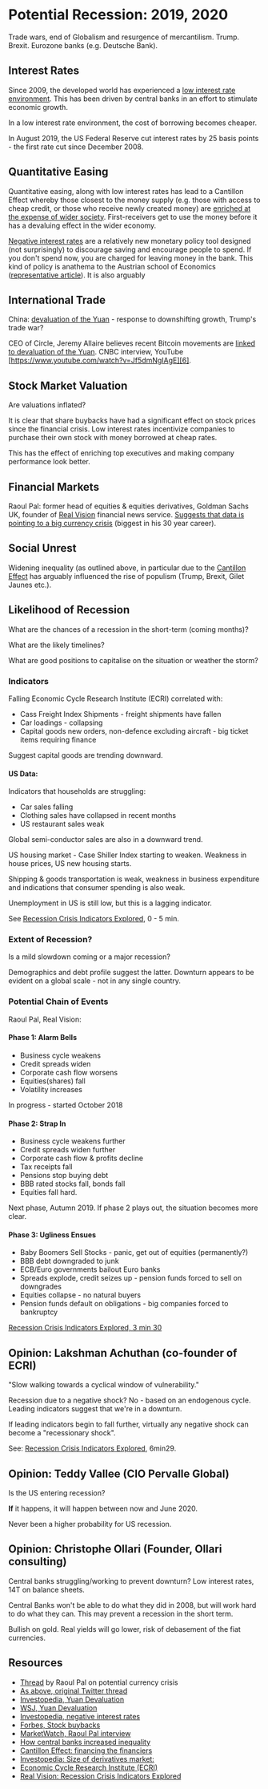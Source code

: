 Potential Recession: 2019, 2020
===============================
Trade wars, end of Globalism and resurgence of mercantilism. Trump. Brexit. Eurozone banks (e.g. Deutsche Bank).

Interest Rates
--------------
Since 2009, the developed world has experienced a [low interest rate environment][9]. This has been driven by central banks in an effort to stimulate economic growth.  

In a low interest rate environment, the cost of borrowing becomes cheaper.

In August 2019, the US Federal Reserve cut interest rates by 25 basis points - the first rate cut since December 2008.

Quantitative Easing
-------------------
Quantitative easing, along with low interest rates has lead to a Cantillon Effect whereby those closest to the money supply (e.g. those with access to cheap credit, or those who receive newly created money) are [enriched at the expense of wider society][12]. First-receivers get to use the money before it has a devaluing effect in the wider economy.

[Negative interest rates][7] are a relatively new monetary policy tool designed (not surprisingly) to discourage saving and encourage people to spend. If you don't spend now, you are charged for leaving money in the bank. This kind of policy is anathema to the Austrian school of Economics ([representative article][8]). It is also arguably 

International Trade
-------------------
China: [devaluation of the Yuan][3] - response to downshifting growth, Trump's trade war?

CEO of Circle, Jeremy Allaire believes recent Bitcoin movements are [linked to devaluation of the Yuan][5]. CNBC interview, YouTube [https://www.youtube.com/watch?v=Jf5dmNgIAgE][6].

Stock Market Valuation
----------------------
Are valuations inflated?

It is clear that share buybacks have had a significant effect on stock prices since the financial crisis. Low interest rates incentivize companies to purchase their own stock with money borrowed at cheap rates.

This has the effect of enriching top executives and making company performance look better.

Financial Markets
-----------------
Raoul Pal: former head of equities & equities derivatives, Goldman Sachs UK, founder of [Real Vision][3] financial news service. [Suggests that data is pointing to a big currency crisis][1] (biggest in his 30 year career).

Social Unrest
-------------
Widening inequality (as outlined above, in particular due to the [Cantillon Effect][13] has arguably influenced the rise of populism (Trump, Brexit, Gilet Jaunes etc.). 

Likelihood of Recession
-----------------------
What are the chances of a recession in the short-term (coming months)?

What are the likely timelines?

What are good positions to capitalise on the situation or weather the storm?

### Indicators
Falling Economic Cycle Research Institute (ECRI) correlated with:

* Cass Freight Index Shipments - freight shipments have fallen
* Car loadings - collapsing
* Capital goods new orders, non-defence excluding aircraft - big ticket items requiring finance

Suggest capital goods are trending downward.

#### US Data:

Indicators that households are struggling:

* Car sales falling
* Clothing sales have collapsed in recent months
* US restaurant sales weak

Global semi-conductor sales are also in a downward trend.

US housing market - Case Shiller Index starting to weaken. Weakness in house prices, US new housing starts.

Shipping & goods transportation is weak, weakness in business expenditure and indications that consumer spending is also weak.

Unemployment in US is still low, but this is a lagging indicator.

See [Recession Crisis Indicators Explored][16], 0 - 5 min.

### Extent of Recession?
Is a mild slowdown coming or a major recession?

Demographics and debt profile suggest the latter. Downturn appears to be evident on a global scale - not in any single country.

### Potential Chain of Events
Raoul Pal, Real Vision:

#### Phase 1: Alarm Bells

* Business cycle weakens
* Credit spreads widen
* Corporate cash flow worsens
* Equities(shares) fall 
* Volatility increases

In progress - started October 2018

#### Phase 2: Strap In

* Business cycle weakens further
* Credit spreads widen further
* Corporate cash flow & profits decline
* Tax receipts fall
* Pensions stop buying debt
* BBB rated stocks fall, bonds fall
* Equities fall hard.

Next phase, Autumn 2019. If phase 2 plays out, the situation becomes more clear.

#### Phase 3: Ugliness Ensues

* Baby Boomers Sell Stocks - panic, get out of equities (permanently?)
* BBB debt downgraded to junk
* ECB/Euro governments bailout Euro banks
* Spreads explode, credit seizes up - pension funds forced to sell on downgrades
* Equities collapse - no natural buyers
* Pension funds default on obligations - big companies forced to bankruptcy

[Recession Crisis Indicators Explored, 3 min 30][17]

Opinion: Lakshman Achuthan (co-founder of ECRI)
-----------------------------------------------
"Slow walking towards a cyclical window of vulnerability."

Recession due to a negative shock? No - based on an endogenous cycle. Leading indicators suggest that we're in a downturn.

If leading indicators begin to fall further, virtually any negative shock can become a "recessionary shock".

See: [Recession Crisis Indicators Explored][18], 6min29. 

Opinion: Teddy Vallee (CIO Pervalle Global)
-------------------------------------------
Is the US entering recession?

__If__ it happens, it will happen between now and June 2020.

Never been a higher probability for US recession.

Opinion: Christophe Ollari (Founder, Ollari consulting)
-------------------------------------------------------
Central banks struggling/working to prevent downturn? Low interest rates, 14T on balance sheets.

Central Banks won't be able to do what they did in 2008, but will work hard to do what they can. This may prevent a recession in the short term.

Bullish on gold. Real yields will go lower, risk of debasement of the fiat currencies.


Resources
---------
* [Thread][1] by Raoul Pal on potential currency crisis
* [As above, original Twitter thread][2]
* [Investopedia, Yuan Devaluation][3]
* [WSJ, Yuan Devaluation][4]
* [Investopedia, negative interest rates][5]
* [Forbes, Stock buybacks][10]
* [MarketWatch, Raoul Pal interview][11]
* [How central banks increased inequality][12]
* [Cantillon Effect: financing the financiers][13]
* [Investopedia: Size of derivatives market:][14]
* [Economic Cycle Research Institute (ECRI)][15]
* [Real Vision: Recession Crisis Indicators Explored][16]

[1]: https://threadreaderapp.com/thread/1159076338126532610.html
[2]: https://twitter.com/RaoulGMI/status/1159076338126532610
[3]: https://www.investopedia.com/trading/chinese-devaluation-yuan/
[4]: https://www.wsj.com/articles/in-allowing-yuan-to-devalue-china-policy-makers-concede-economy-needs-a-boost-11565180037
[5]: https://www.forbes.com/sites/ktorpey/2019/08/05/bitcoin-price-soars-as-china-softens-stance-on-crypto-devalues-yuan/#34df8c1e70f2
[6]: https://www.youtube.com/watch?v=Jf5dmNgIAgE
[7]: https://www.investopedia.com/terms/n/negative-interest-rate-policy-nirp.asp
[8]: https://mises.org/wire/negative-interest-rates-how-low-can-they-go
[9]: https://www.investopedia.com/terms/l/low-interest-rate-environment.asp
[10]: https://www.forbes.com/sites/investor/2017/07/24/stock-buybacks-the-greatest-deception/#27fe822b6968
[11]: https://www.marketwatch.com/story/global-macro-trader-who-nailed-the-2008-crisis-says-next-3-months-mark-edge-of-the-cliff-for-marketsand-were-there-right-now-2019-08-07?mod=MW_story_top_stories
[12]: https://www.zerohedge.com/news/2017-08-16/how-central-banking-increased-inequality
[13]: https://fee.org/articles/the-cantillon-effect-because-of-inflation-we-re-financing-the-financiers/
[14]: https://www.investopedia.com/ask/answers/052715/how-big-derivatives-market.asp
[15]: https://www.businesscycle.com/ecri-about
[16]: https://youtu.be/NA4MfGt3Gho
[17]: https://www.youtube.com/watch?v=NA4MfGt3Gho&t=210s
[18]: https://www.youtube.com/watch?v=NA4MfGt3Gho&t=390s
